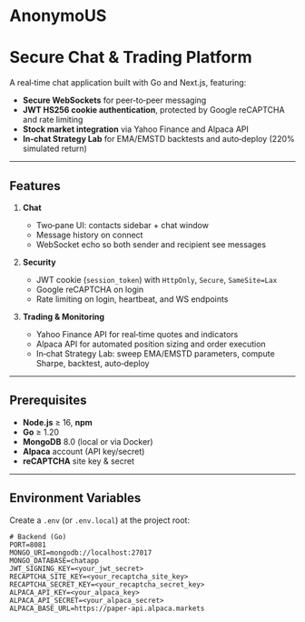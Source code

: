 # AnonymoUS
# Secure Chat & Trading Platform

A real‐time chat application built with Go and Next.js, featuring:

- **Secure WebSockets** for peer‐to‐peer messaging
- **JWT HS256 cookie authentication**, protected by Google reCAPTCHA and rate limiting
- **Stock market integration** via Yahoo Finance and Alpaca API
- **In‐chat Strategy Lab** for EMA/EMSTD backtests and auto‐deploy (220% simulated return)

---

## Features

1. **Chat**
   - Two‐pane UI: contacts sidebar + chat window
   - Message history on connect
   - WebSocket echo so both sender and recipient see messages

2. **Security**
   - JWT cookie (`session_token`) with `HttpOnly`, `Secure`, `SameSite=Lax`
   - Google reCAPTCHA on login
   - Rate limiting on login, heartbeat, and WS endpoints

3. **Trading & Monitoring**
   - Yahoo Finance API for real‐time quotes and indicators
   - Alpaca API for automated position sizing and order execution
   - In‐chat Strategy Lab: sweep EMA/EMSTD parameters, compute Sharpe, backtest, auto‐deploy

---
## Prerequisites

- **Node.js** ≥ 16, **npm**
- **Go** ≥ 1.20
- **MongoDB** 8.0 (local or via Docker)
- **Alpaca** account (API key/secret)
- **reCAPTCHA** site key & secret

---

## Environment Variables

Create a `.env` (or `.env.local`) at the project root:

```env
# Backend (Go)
PORT=8081
MONGO_URI=mongodb://localhost:27017
MONGO_DATABASE=chatapp
JWT_SIGNING_KEY=<your_jwt_secret>
RECAPTCHA_SITE_KEY=<your_recaptcha_site_key>
RECAPTCHA_SECRET_KEY=<your_recaptcha_secret_key>
ALPACA_API_KEY=<your_alpaca_key>
ALPACA_API_SECRET=<your_alpaca_secret>
ALPACA_BASE_URL=https://paper-api.alpaca.markets
